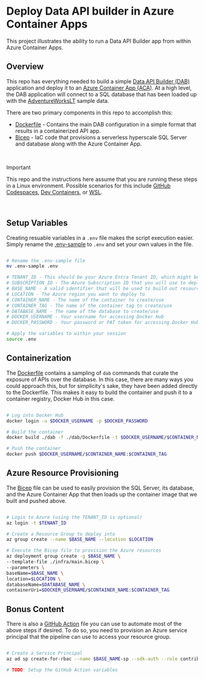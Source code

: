 # Deploy Data API builder in Azure Container Apps

This project illustrates the ability to run a Data API Builder app from within Azure Container Apps.

## Overview

This repo has everything needed to build a simple [Data API Builder (DAB)](https://learn.microsoft.com/en-us/azure/data-api-builder/overview) 
application and deploy it to an [Azure Container App (ACA)](https://learn.microsoft.com/en-us/azure/container-apps/overview). At a high level,
the DAB application will connect to a SQL database that has been loaded up with the [AdventureWorksLT](https://learn.microsoft.com/en-us/sql/samples/adventureworks-install-configure?view=sql-server-ver16&tabs=ssms#deploy-new-sample-database)
sample data.

There are two primary components in this repo to accomplish this:

* [Dockerfile](./dab/Dockerfile) - Contains the main DAB configuration in a simple format that results in a containerized API app.  
* [Bicep](./infra/main.bicep) - IaC code that provisions a serverless hyperscale SQL Server and database along with the Azure Container App.  
<br/>

> [!IMPORTANT] 
> This repo and the instructions here assume that you are running these steps in a Linux environment. Possible scenarios for this include
> [GitHub Codespaces](https://github.com/features/codespaces), [Dev Containers](https://code.visualstudio.com/docs/devcontainers/containers), or 
> [WSL](https://learn.microsoft.com/en-us/windows/wsl/about).
<br/>

## Setup Variables

Creating resuable variables in a `.env` file makes the script execution easier. Simply rename the [.env-sample](./.env-sample) to `.env` and set 
your own values in the file.

```bash

# Rename the .env-sample file
mv .env-sample .env

# TENANT_ID - This should be your Azure Entra Tenant ID, which might be required to login to Azure
# SUBSCRIPTION_ID - The Azure Subscription ID that you will use to deploy into
# BASE_NAME - A valid identifier that will be used to build out resource names in Bicep
# LOCATION - The Azure region you want to deploy to
# CONTAINER_NAME - The name of the container to create/use
# CONTAINER_TAG - The name of the container tag to create/use
# DATABASE_NAME - The name of the database to create/use
# DOCKER_USERNAME - Your username for accessing Docker Hub
# DOCKER_PASSWORD - Your password or PAT token for accessing Docker Hub

# Apply the variables to within your session
source .env

```

## Containerization

The [Dockerfile](./dab/Dockerfile) contains a sampling of `dab` commands that curate the exposure of APIs over the database. In this case, there
are many ways you could approach this, but for simplicity's sake, they have been added directly to the Dockerfile. This makes it easy to build 
the container and push it to a container registry, Docker Hub in this case.

```bash

# Log into Docker Hub
docker login -u $DOCKER_USERNAME -p $DOCKER_PASSWORD

# Build the container
docker build ./dab -f ./dab/Dockerfile -t $DOCKER_USERNAME/$CONTAINER_NAME:$CONTAINER_TAG

# Push the container
docker push $DOCKER_USERNAME/$CONTAINER_NAME:$CONTAINER_TAG

```

## Azure Resource Provisioning

The [Bicep](./infra/main.bicep) file can be used to easily provision the SQL Server, its database, and the Azure Container App that then loads
up the container image that we built and pushed above.

```bash

# Login to Azure (using the TENANT_ID is optional)
az login -t $TENANT_ID

# Create a Resource Group to deploy into
az group create --name $BASE_NAME --location $LOCATION

# Execute the Bicep file to provision the Azure resources
az deployment group create -g $BASE_NAME \
--template-file ./infra/main.bicep \
--parameters \
baseName=$BASE_NAME \
location=$LOCATION \
databaseName=$DATABASE_NAME \
containerUri=$DOCKER_USERNAME/$CONTAINER_NAME:$CONTAINER_TAG

```

## Bonus Content

There is also a [GitHub Action](./.github/workflows/pipeline.yaml) file you can use to automate most of the above steps if desired. To do so,
you need to provision an Azure service principal that the pipeline can use to access your resource group.

```bash

# Create a Service Principal
az ad sp create-for-rbac --name $BASE_NAME-sp --sdk-auth --role contributor --scopes /subscriptions/$SUBSCRIPTION_ID/resourceGroups/$BASE_NAME

# TODO: Setup the GitHub Action variables


```